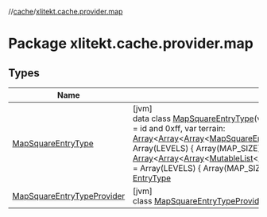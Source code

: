 //[cache](../../index.md)/[xlitekt.cache.provider.map](index.md)

# Package xlitekt.cache.provider.map

## Types

| Name | Summary |
|---|---|
| [MapSquareEntryType](-map-square-entry-type/index.md) | [jvm]<br>data class [MapSquareEntryType](-map-square-entry-type/index.md)(val id: [Int](https://kotlinlang.org/api/latest/jvm/stdlib/kotlin/-int/index.html), val regionX: [Int](https://kotlinlang.org/api/latest/jvm/stdlib/kotlin/-int/index.html) = id shr 8, val regionZ: [Int](https://kotlinlang.org/api/latest/jvm/stdlib/kotlin/-int/index.html) = id and 0xff, var terrain: [Array](https://kotlinlang.org/api/latest/jvm/stdlib/kotlin/-array/index.html)&lt;[Array](https://kotlinlang.org/api/latest/jvm/stdlib/kotlin/-array/index.html)&lt;[Array](https://kotlinlang.org/api/latest/jvm/stdlib/kotlin/-array/index.html)&lt;[MapSquareEntryType.MapSquareTerrainLocation](-map-square-entry-type/-map-square-terrain-location/index.md)?&gt;&gt;&gt; = Array(LEVELS) { Array(MAP_SIZE) { arrayOfNulls(MAP_SIZE) } }, val locs: [Array](https://kotlinlang.org/api/latest/jvm/stdlib/kotlin/-array/index.html)&lt;[Array](https://kotlinlang.org/api/latest/jvm/stdlib/kotlin/-array/index.html)&lt;[Array](https://kotlinlang.org/api/latest/jvm/stdlib/kotlin/-array/index.html)&lt;[MutableList](https://kotlinlang.org/api/latest/jvm/stdlib/kotlin.collections/-mutable-list/index.html)&lt;[MapSquareEntryType.MapSquareLocLocation](-map-square-entry-type/-map-square-loc-location/index.md)&gt;&gt;&gt;&gt; = Array(LEVELS) {         Array(MAP_SIZE) {             Array(MAP_SIZE) {                 mutableListOf()             }         }     }) : [EntryType](../xlitekt.cache.provider/-entry-type/index.md) |
| [MapSquareEntryTypeProvider](-map-square-entry-type-provider/index.md) | [jvm]<br>class [MapSquareEntryTypeProvider](-map-square-entry-type-provider/index.md) : [EntryTypeProvider](../xlitekt.cache.provider/-entry-type-provider/index.md)&lt;[MapSquareEntryType](-map-square-entry-type/index.md)&gt; |
